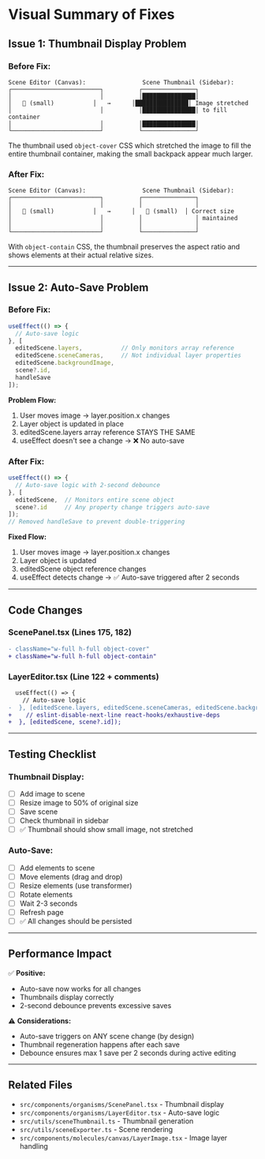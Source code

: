 # Visual Summary of Fixes

## Issue 1: Thumbnail Display Problem

### Before Fix:
```
Scene Editor (Canvas):                Scene Thumbnail (Sidebar):
┌─────────────────────────┐          ┌───────────────┐
│                         │          │███████████████│ 
│   🎒 (small)           │   →      │███████████████│ Image stretched
│                         │          │███████████████│ to fill container
│                         │          │███████████████│
└─────────────────────────┘          └───────────────┘
```

The thumbnail used `object-cover` CSS which stretched the image to fill the entire thumbnail container, making the small backpack appear much larger.

### After Fix:
```
Scene Editor (Canvas):                Scene Thumbnail (Sidebar):
┌─────────────────────────┐          ┌───────────────┐
│                         │          │               │
│   🎒 (small)           │   →      │   🎒 (small)  │ Correct size
│                         │          │               │ maintained
│                         │          │               │
└─────────────────────────┘          └───────────────┘
```

With `object-contain` CSS, the thumbnail preserves the aspect ratio and shows elements at their actual relative sizes.

---

## Issue 2: Auto-Save Problem

### Before Fix:
```javascript
useEffect(() => {
  // Auto-save logic
}, [
  editedScene.layers,           // Only monitors array reference
  editedScene.sceneCameras,     // Not individual layer properties
  editedScene.backgroundImage,
  scene?.id,
  handleSave
]);
```

**Problem Flow:**
1. User moves image → layer.position.x changes
2. Layer object is updated in place
3. editedScene.layers array reference STAYS THE SAME
4. useEffect doesn't see a change → ❌ No auto-save

### After Fix:
```javascript
useEffect(() => {
  // Auto-save logic with 2-second debounce
}, [
  editedScene,  // Monitors entire scene object
  scene?.id     // Any property change triggers auto-save
]);
// Removed handleSave to prevent double-triggering
```

**Fixed Flow:**
1. User moves image → layer.position.x changes
2. Layer object is updated
3. editedScene object reference changes
4. useEffect detects change → ✅ Auto-save triggered after 2 seconds

---

## Code Changes

### ScenePanel.tsx (Lines 175, 182)
```diff
- className="w-full h-full object-cover"
+ className="w-full h-full object-contain"
```

### LayerEditor.tsx (Line 122 + comments)
```diff
  useEffect(() => {
    // Auto-save logic
-  }, [editedScene.layers, editedScene.sceneCameras, editedScene.backgroundImage, scene?.id, handleSave]);
+    // eslint-disable-next-line react-hooks/exhaustive-deps
+  }, [editedScene, scene?.id]);
```

---

## Testing Checklist

### Thumbnail Display:
- [ ] Add image to scene
- [ ] Resize image to 50% of original size
- [ ] Save scene
- [ ] Check thumbnail in sidebar
- [ ] ✅ Thumbnail should show small image, not stretched

### Auto-Save:
- [ ] Add elements to scene
- [ ] Move elements (drag and drop)
- [ ] Resize elements (use transformer)
- [ ] Rotate elements
- [ ] Wait 2-3 seconds
- [ ] Refresh page
- [ ] ✅ All changes should be persisted

---

## Performance Impact

✅ **Positive:**
- Auto-save now works for all changes
- Thumbnails display correctly
- 2-second debounce prevents excessive saves

⚠️ **Considerations:**
- Auto-save triggers on ANY scene change (by design)
- Thumbnail regeneration happens after each save
- Debounce ensures max 1 save per 2 seconds during active editing

---

## Related Files

- `src/components/organisms/ScenePanel.tsx` - Thumbnail display
- `src/components/organisms/LayerEditor.tsx` - Auto-save logic
- `src/utils/sceneThumbnail.ts` - Thumbnail generation
- `src/utils/sceneExporter.ts` - Scene rendering
- `src/components/molecules/canvas/LayerImage.tsx` - Image layer handling

